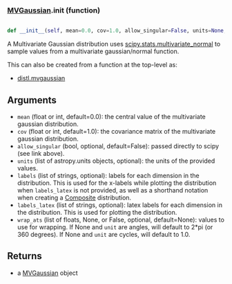 ### [MVGaussian](MVGaussian.md).__init__ (function)


```py

def __init__(self, mean=0.0, cov=1.0, allow_singular=False, units=None, labels=None, labels_latex=None, wrap_ats=None)

```



A Multivariate Gaussian distribution uses [scipy.stats.multivariate_normal](https://docs.scipy.org/doc/scipy/reference/generated/scipy.stats.multivariate_normal.html)
to sample values from a multivariate gaussian/normal function.

This can also be created from a function at the top-level as:

* [distl.mvgaussian](distl.mvgaussian.md)

Arguments
--------------
* `mean` (float or int, default=0.0): the central value of the
    multivariate gaussian distribution.
* `cov` (float or int, default=1.0): the covariance matrix of the multivariate
    gaussian distribution.
* `allow_singular` (bool, optional, default=False): passed directly to
    scipy (see link above).
* `units` (list of astropy.units objects, optional): the units of the provided values.
* `labels` (list of strings, optional): labels for each dimension in the
    distribution.  This is used
    for the x-labels while plotting the distribution when `labels_latex`
    is not provided, as well as a shorthand
    notation when creating a [Composite](Composite.md) distribution.
* `labels_latex` (list of strings, optional):  latex labels for each
    dimension in the distribution.  This is used for plotting the distribution.
* `wrap_ats` (list of floats, None, or False, optional, default=None): values to
    use for wrapping.  If None and `unit` are angles, will default to
    2*pi (or 360 degrees).  If None and `unit` are cycles, will default
    to 1.0.

Returns
--------
* a [MVGaussian](MVGaussian.md) object

